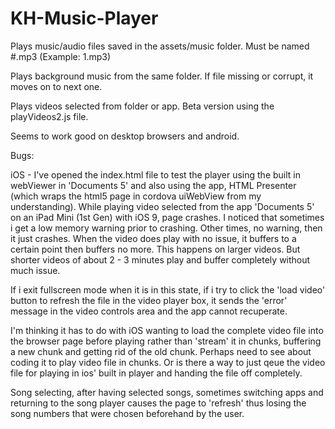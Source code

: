 # KH-Music-Player

Plays music/audio files saved in the assets/music folder. Must be named #.mp3 (Example: 1.mp3)

Plays background music from the same folder. If file missing or corrupt, it moves on to next one.

Plays videos selected from folder or app. Beta version using the playVideos2.js file. 

Seems to work good on desktop browsers and android.

Bugs:  

iOS - I've opened the index.html file to test the player using the built in webViewer in 'Documents 5' and also using the app, HTML Presenter (which wraps the html5 page in cordova uiWebView from my understanding). While playing video selected from the app 'Documents 5' on an iPad Mini (1st Gen) with iOS 9, page crashes. I noticed that sometimes i get a low memory warning prior to crashing. Other times, no warning, then it just crashes. When the video does play with no issue, it buffers to a certain point then buffers no more. This happens on larger videos. But shorter videos of about 2 - 3 minutes play and buffer completely without much issue. 

If i exit fullscreen mode when it is in this state, if i try to click the 'load video' button to refresh the file in the video player box, it sends the 'error' message in the video controls area and the app cannot recuperate.

I'm thinking it has to do with iOS wanting to load the complete video file into the browser page before playing rather than 'stream' it in chunks, buffering a new chunk and getting rid of the old chunk. Perhaps need to see about coding it to play video file in chunks. Or is there a way to just qeue the video file for playing in ios' built in player and handing the file off completely.

Song selecting, after having selected songs, sometimes switching apps and returning to the song player causes the page to 'refresh' thus losing the song numbers that were chosen beforehand by the user.


